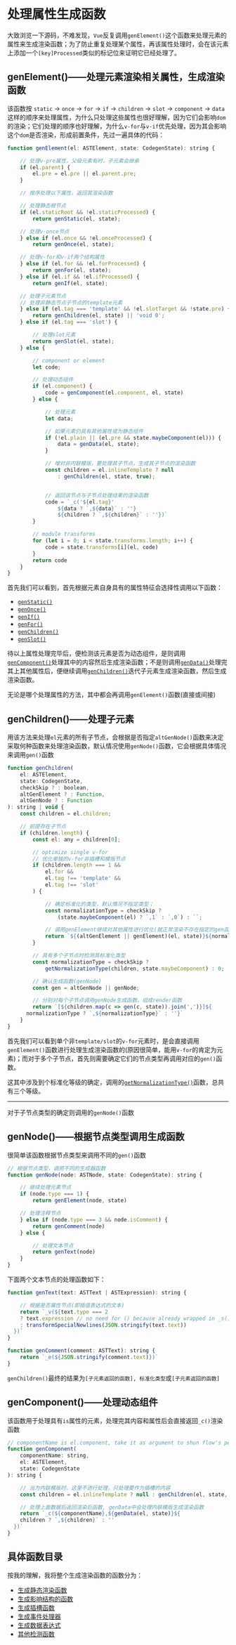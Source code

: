 
# 处理属性生成函数

大致浏览一下源码，不难发现，`Vue`反复调用`genElement()`这个函数来处理元素的属性来生成渲染函数；为了防止重复处理某个属性，再该属性处理时，会在该元素上添加一个`[key]Processed`类似的标记位来证明它已经处理了。

## genElement()——处理元素渲染相关属性，生成渲染函数

该函数按 `static` -> `once` -> `for` -> `if` -> `children` -> `slot` -> `component` -> `data` 这样的顺序来处理属性，为什么只处理这些属性也很好理解，因为它们会影响`dom`的渲染；它们处理的顺序也好理解，为什么`v-for`与`v-if`优先处理，因为其会影响这个`dom`是否渲染，形成前置条件，先过一遍具体的代码：

```js
function genElement(el: ASTElement, state: CodegenState): string {

    // 处理v-pre属性，父级元素有时，子元素会继承
    if (el.parent) {
        el.pre = el.pre || el.parent.pre;
    }

    // 按序处理以下属性，返回其渲染函数

    // 处理静态根节点
    if (el.staticRoot && !el.staticProcessed) {
        return genStatic(el, state);

    // 处理v-once节点
    } else if (el.once && !el.onceProcessed) {
        return genOnce(el, state);

    // 处理v-for和v-if两个结构属性
    } else if (el.for && !el.forProcessed) {
        return genFor(el, state);
    } else if (el.if && !el.ifProcessed) {
        return genIf(el, state);

    // 处理子元素节点
    // 处理非静态节点子节点的template元素
    } else if (el.tag === 'template' && !el.slotTarget && !state.pre) {
        return genChildren(el, state) || 'void 0';
    } else if (el.tag === 'slot') {

        // 处理slot元素
        return genSlot(el, state);
    } else {

        // component or element
        let code;

        // 处理动态组件
        if (el.component) {
            code = genComponent(el.component, el, state)
        } else {

            // 处理元素
            let data;

            // 如果元素仍具有其他属性或为静态组件
            if (!el.plain || (el.pre && state.maybeComponent(el))) {
                data = genData(el, state);
            }

            // 增对非内联模版，要处理其子节点，生成其子节点的渲染函数
            const children = el.inlineTemplate ? null
                : genChildren(el, state, true);


            // 返回该节点与子节点处理结果的渲染函数
            code = `_c('${el.tag}'
                ${data ? `,${data}` : ''}
                ${children ? `,${children}` : ''})`
        }

        // module transforms
        for (let i = 0; i < state.transforms.length; i++) {
            code = state.transforms[i](el, code)
        }
        return code
    }
}
```

首先我们可以看到，首先根据元素自身具有的属性特征会选择性调用以下函数：

- [`genStatic()`](./生成静态渲染函数/README.md)
- [`genOnce()`](./生成静态渲染函数/README.md#genonce%e5%a4%84%e7%90%86v-once)
- [`genIf()`](./生成影响结构的函数/README.md#genif%e5%a4%84%e7%90%86%e6%b8%b2%e6%9f%93%e5%87%bd%e6%95%b0%e4%b8%adif%e8%af%ad%e5%8f%a5%e5%9d%97)
- [`genFor()`](./生成影响结构的函数/README.md)
- [`genChildren()`](#genchildren%e5%a4%84%e7%90%86%e5%ad%90%e5%85%83%e7%b4%a0)
- [`genSlot()`](./生成插槽函数/README.md#%e9%92%88%e5%af%b9slot%e5%85%83%e7%b4%a0%e7%9a%84%e5%a4%84%e7%90%86genslot)

待以上属性处理完毕后，便检测该元素是否为动态组件，是则调用[`genComponent()`](#gencomponent%e5%a4%84%e7%90%86%e5%8a%a8%e6%80%81%e7%bb%84%e4%bb%b6)处理其中的内容然后生成渲染函数；不是则调用[`genData()`](./)处理完其上其他属性后，便继续调用[`genChildren()`](#genchildren%e5%a4%84%e7%90%86%e5%ad%90%e5%85%83%e7%b4%a0)迭代子元素生成渲染函数，然后生成渲染函数。

无论是哪个处理属性的方法，其中都会再调用`genElement()`函数(直接或间接)

## genChildren()——处理子元素

用该方法来处理`el`元素的所有子节点，会根据是否指定`altGenNode()`函数来决定采取何种函数来处理渲染函数，默认情况使用`genNode()`函数，它会根据具体情况来调用`gen()`函数

```js
function genChildren(
    el: ASTElement,
    state: CodegenState,
    checkSkip ? : boolean,
    altGenElement ? : Function,
    altGenNode ? : Function
): string | void {
    const children = el.children;

    // 前提存在子节点
    if (children.length) {
        const el: any = children[0];

        // optimize single v-for
        // 优化单独的v-for非插槽和模版节点
        if (children.length === 1 &&
            el.for &&
            el.tag !== 'template' &&
            el.tag !== 'slot'
        ) {

            // 确定标准化的类型，默认情况不指定类型；
            const normalizationType = checkSkip ?
                (state.maybeComponent(el) ? `,1` : `,0`) : ``;

            // 调用genElement继续对其他属性进行优化(就正常渲染不存在指定的gen函数)
            return `${(altGenElement || genElement)(el, state)}${normalizationType}`
        }

        // 具有多个子节点时检测其标准化类型
        const normalizationType = checkSkip ?
            getNormalizationType(children, state.maybeComponent) : 0;

        // 确认生成函数(genNode)
        const gen = altGenNode || genNode;

        // 分别对每个子节点调用genNode生成函数，组成render函数
        return `[${children.map(c => gen(c, state)).join(',')}]${
      normalizationType ? `,${normalizationType}` : ''}`
    }
}
```

首先我们可以看到单个非`template/slot`的`v-for`元素时，是会直接调用`genElement()`函数进行处理生成渲染函数的(原因很简单，能用`v-for`的肯定为元素)；而对于多个子节点，首先则需要确定它们的节点类型再调用对应的`gen()`函数。

这其中涉及到个标准化等级的确定，调用的[`getNormalizationType()`](./其他检测函数/README.md)函数，总共有三个等级。
____
对于子节点类型的确定则调用的`genNode()`函数

## genNode()——根据节点类型调用生成函数

很简单该函数根据节点类型来调用不同的`gen()`函数

```js
// 根据节点类型，调用不同的生成器函数
function genNode(node: ASTNode, state: CodegenState): string {

    // 继续处理元素节点
    if (node.type === 1) {
        return genElement(node, state)

    // 处理注释节点
    } else if (node.type === 3 && node.isComment) {
        return genComment(node)
    } else {

        // 处理文本节点
        return genText(node)
    }
}
```

下面两个文本节点的处理函数如下：

```js
function genText(text: ASTText | ASTExpression): string {

    // 根据是否属性节点(即插值表达式的文本)
    return `_v(${text.type === 2
    ? text.expression // no need for () because already wrapped in _s()
    : transformSpecialNewlines(JSON.stringify(text.text))
  })`
}

function genComment(comment: ASTText): string {
    return `_e(${JSON.stringify(comment.text)})`
}
```

`genChildren()`最终的结果为`[子元素返回的函数], 标准化类型`或`[子元素返回的函数]`

## genComponent()——处理动态组件

该函数用于处理具有`is`属性的元素，处理完其内容和属性后会直接返回`_c()`渲染函数

```js
// componentName is el.component, take it as argument to shun flow's pessimistic refinement
function genComponent(
    componentName: string,
    el: ASTElement,
    state: CodegenState
): string {

    // 当为内联模版时，这里不进行处理，只处理要作为插槽的内容
    const children = el.inlineTemplate ? null : genChildren(el, state, true);

    // 处理上面数据后返回渲染后函数, genData中会处理内联模版生成渲染函数
    return `_c(${componentName},${genData(el, state)}${
    children ? `,${children}` : ''
  })`
}
```

## 具体函数目录

按我的理解，我将整个生成渲染函数的函数分为：

- [生成静态渲染函数](./生成静态渲染函数/README.md)
- [生成影响结构的函数](./生成影响结构的函数/README.md)
- [生成插槽函数](./生成插槽函数/README.md)
- [生成事件处理器](./生成事件处理器/README.md)
- [生成数据表达式](./生成数据表达式/README.md)
- [其他检测函数](./其他检测函数/README.md)